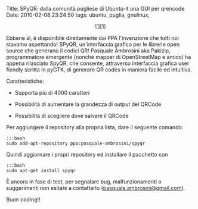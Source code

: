 Title: SPyQR: dalla comunità pugliese di Ubuntu-it una GUI per qrencode
Date:  2010-02-08 23:24:50
tags: ubuntu, puglia, gnulinux,

<center>![][1]</center>

Ebbene si, è disponibile direttamente dai PPA l'invenzione che tutti noi
stavamo aspettando! SPyQR, un'interfaccia grafica per le librerie open source
che generano il codici QR! Pasquale Ambrosini aka Pakizip, programmatore
emergente (nonché mapper di OpenStreetMap e amico) ha appena rilasciato SpyQR,
che consente, attraverso interfaccia grafica user fiendly scritta in pyGTK, di
generare QR codes in maniera facile ed intuitiva.

Caratteristiche:

  * Supporta più di 4000 caratteri

  * Possibilità di aumentare la grandezza di output del QRCode

  * Possibilità di scegliere dove salvare il QRCode

Per aggiungere il repository alla propria lista, dare il seguente comando:
 
    :::bash
	sudo add-apt-repository ppa:pasquale-ambrosini/spyqr

Quindi aggiornare i propri repository ed installare il pacchetto con

    :::bash
	sudo apt-get install spyqr

È ancora in fase di test, per
segnalare bug, malfunzionamenti o suggerimenti non esitate a contattarlo
(pasquale.ambrosini@gmail.com).

Buon coding!!


   [1]: http://dl.dropbox.com/u/369614/blog/img_red/spqr2.png
